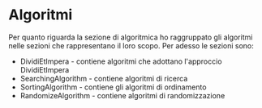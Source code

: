 # Algoritmi

Per quanto riguarda la sezione di algoritmica ho raggruppato gli algoritmi nelle sezioni che rappresentano
il loro scopo. Per adesso le sezioni sono:

- DividiEtImpera - contiene algoritmi che adottano l'approccio DividiEtImpera
- SearchingAlgorithm - contiene algoritmi di ricerca
- SortingAlgorithm - contiene gli algoritmi di ordinamento
- RandomizeAlgorithm - contiene algoritmi di randomizzazione
